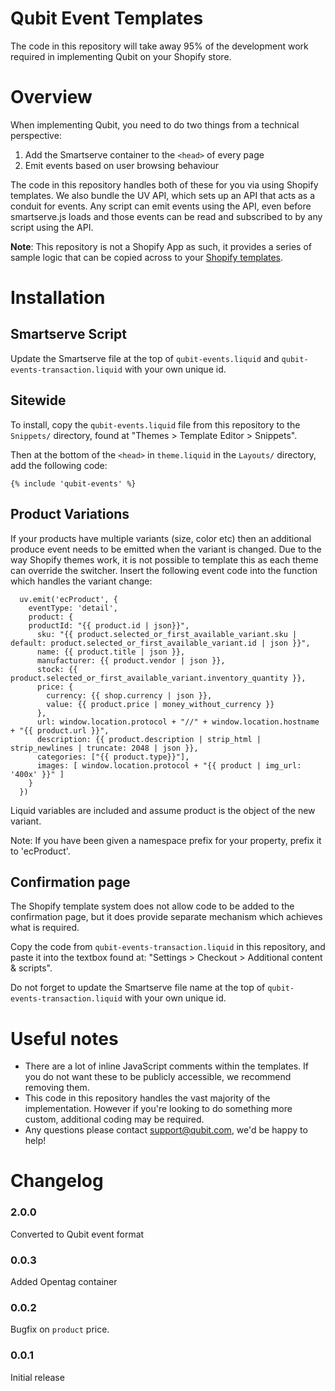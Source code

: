 Qubit Event Templates
====================================
The code in this repository will take away 95% of the development work required in implementing Qubit on your Shopify store.

# Overview

When implementing Qubit, you need to do two things from a technical perspective:

1. Add the Smartserve container to the `<head>` of every page
2. Emit events based on user browsing behaviour

The code in this repository handles both of these for you via using Shopify templates. We also bundle the UV API, which sets up an API that acts as a conduit for events. Any script can emit events using the API, even before smartserve.js loads and those events can be read and subscribed to by any script using the API.

__Note__: This repository is not a Shopify App as such, it provides a series of sample logic that can be copied across to your [Shopify templates](http://docs.shopify.com/themes).


# Installation

## Smartserve Script

Update the Smartserve file at the top of `qubit-events.liquid` and `qubit-events-transaction.liquid` with your own unique id.

## Sitewide

To install, copy the `qubit-events.liquid` file from this repository to the `Snippets/` directory, found at "Themes > Template Editor > Snippets".

Then at the bottom of the `<head>` in `theme.liquid` in the `Layouts/` directory, add the following code:

```liquid
{% include 'qubit-events' %}
```

## Product Variations

If your products have multiple variants (size, color etc) then an additional produce event needs to be emitted when the variant is changed. Due to the way Shopify themes work, it is not possible to template this as each theme can override the switcher. Insert the following event code into the function which handles the variant change:
```
  uv.emit('ecProduct', {
    eventType: 'detail',
    product: {
    productId: "{{ product.id | json}}",
      sku: "{{ product.selected_or_first_available_variant.sku | default: product.selected_or_first_available_variant.id | json }}",
      name: {{ product.title | json }},
      manufacturer: {{ product.vendor | json }},
      stock: {{ product.selected_or_first_available_variant.inventory_quantity }},
      price: {
        currency: {{ shop.currency | json }},
        value: {{ product.price | money_without_currency }}
      },
      url: window.location.protocol + "//" + window.location.hostname + "{{ product.url }}",
      description: {{ product.description | strip_html | strip_newlines | truncate: 2048 | json }},
      categories: ["{{ product.type}}"],
      images: [ window.location.protocol + "{{ product | img_url: '400x' }}" ]
    }
  })
```
Liquid variables are included and assume product is the object of the new variant.

Note: If you have been given a namespace prefix for your property, prefix it to 'ecProduct'.

## Confirmation page

The Shopify template system does not allow code to be added to the confirmation page, but it does provide separate mechanism which achieves what is required.

Copy the code from `qubit-events-transaction.liquid` in this repository, and paste it into the textbox found at: "Settings > Checkout > Additional content & scripts".

Do not forget to update the Smartserve file name at the top of `qubit-events-transaction.liquid` with your own unique id.


# Useful notes

* There are a lot of inline JavaScript comments within the templates. If you do not want these to be publicly accessible, we recommend removing them.
* This code in this repository handles the vast majority of the implementation. However if you're looking to do something more custom, additional coding may be required.
* Any questions please contact [support@qubit.com](mailto:support@qubit.com), we'd be happy to help!


# Changelog

### 2.0.0
Converted to Qubit event format

### 0.0.3
Added Opentag container

### 0.0.2
Bugfix on `product` price.

### 0.0.1
Initial release
